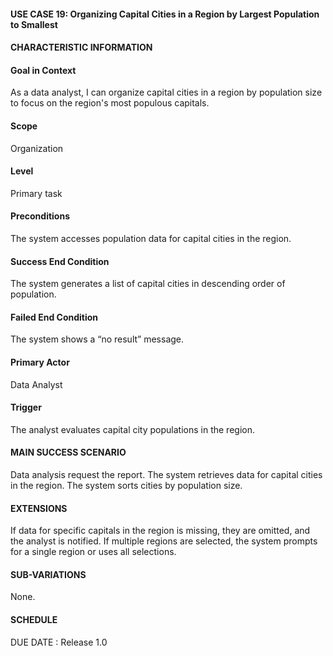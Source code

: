 #### **USE CASE 19: Organizing Capital Cities in a Region by Largest Population to Smallest**
#### **CHARACTERISTIC INFORMATION**

#### **Goal in Context**
As a data analyst, I can organize capital cities in a region by population size to focus on the region's most populous capitals.

#### **Scope**
Organization

#### **Level**
Primary task

#### **Preconditions**
The system accesses population data for capital cities in the region.

#### **Success End Condition**
The system generates a list of capital cities in descending order of population.

#### **Failed End Condition**
The system shows a “no result” message.

#### **Primary Actor**
Data Analyst

#### **Trigger**
The analyst evaluates capital city populations in the region.

#### **MAIN SUCCESS SCENARIO**
Data analysis request the report.
The system retrieves data for capital cities in the region.
The system sorts cities by population size.
#### **EXTENSIONS**
If data for specific capitals in the region is missing, they are omitted, and the analyst is notified.
If multiple regions are selected, the system prompts for a single region or uses all selections.

#### **SUB-VARIATIONS**
None.

#### **SCHEDULE**
DUE DATE : Release 1.0

